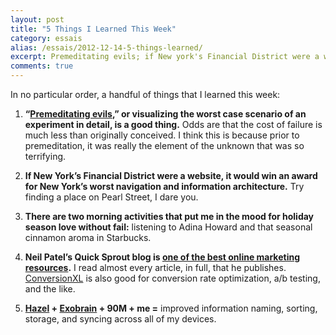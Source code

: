 ```yaml
---
layout: post
title: "5 Things I Learned This Week"
category: essais
alias: /essais/2012-12-14-5-things-learned/
excerpt: Premeditating evils; if New york's Financial District were a website; Hazel + Exobrain + 90M + Me...
comments: true
---
```


In no particular order, a handful of things that I learned this week:

1.  **“[Premeditating evils](http://online.wsj.com/article/SB10001424127887324705104578147333270637790.html),” or visualizing the worst case scenario of an experiment in detail, is a good thing.** Odds are that the cost of failure is much less than originally conceived. I think this is because prior to premeditation, it was really the element of the unknown that was so terrifying.

2.  **If New York’s Financial District were a website, it would win an award for New York’s worst navigation and information architecture.** Try finding a place on Pearl Street, I dare you.

3.  **There are two morning activities that put me in the mood for holiday season love without fail:** listening to Adina Howard and that seasonal cinnamon aroma in Starbucks.

4.  **Neil Patel’s Quick Sprout blog is [one of the best online marketing resources](http://www.quicksprout.com/).** I read almost every article, in full, that he publishes. [ConversionXL](http://www.conversionxl.com) is also good for conversion rate optimization, a/b testing, and the like.

5.  **[Hazel](http://www.noodlesoft.com/hazel.php) + [Exobrain](https://www.exobrain.co) + 90M + me =** improved information naming, sorting, storage, and syncing across all of my devices.

<a href="https://plus.google.com/+VincentBarr0?rel=author"></a>